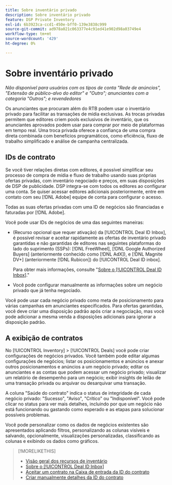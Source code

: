 ```yaml
---
title: Sobre inventário privado
description: Sobre inventário privado
feature: DSP Private Inventory
exl-id: 6b3923ca-ccd1-450e-bff0-139e3838c999
source-git-commit: ad978a021c063377e4c91ed41e902d98a03749e4
workflow-type: tm+mt
source-wordcount: '429'
ht-degree: 0%

---
```


# Sobre inventário privado

*Não disponível para usuários com os tipos de conta &quot;Rede de anúncios&quot;, &quot;Extensão de público-alvo do editor&quot; e &quot;Outro&quot;; anunciantes com a categoria &quot;Outros&quot;; e revendedores*

Os anunciantes que procuram além do RTB podem usar o inventário privado para facilitar as transações de mídia exclusivas. As trocas privadas permitem que editores criem pools exclusivos de inventário, que os anunciantes aprovados podem usar para comprar por meio de plataformas em tempo real. Uma troca privada oferece a confiança de uma compra direta combinada com benefícios programáticos, como eficiência, fluxo de trabalho simplificado e análise de campanha centralizada.

## IDs de contrato

Se você tiver relações diretas com editores, é possível simplificar seu processo de compra de mídia e fluxo de trabalho usando suas próprias ofertas privadas, com inventário negociado e preços, em suas disposições de DSP de publicidade. DSP integra-se com todos os editores ao configurar uma conta. Se quiser acessar editores adicionais posteriormente, entre em contato com seu [!DNL Adobe] equipe de conta para configurar o acesso. <!-- + sentence from Ramey? (no longer here) about how we certify the publishers -->

Todas as suas ofertas privadas com uma ID de negócios são financiadas e faturadas por [!DNL Adobe].

Você pode usar IDs de negócios de uma das seguintes maneiras:

* (Recurso opcional que requer ativação) da [!UICONTROL Deal ID Inbox], é possível revisar e aceitar rapidamente as ofertas de inventário privado garantidas e não garantidas de editores nas seguintes plataformas do lado do suprimento (SSPs): [!DNL FreeWheel], [!DNL Google Authorized Buyers] (anteriormente conhecido como [!DNL AdX]), e [!DNL Magnite DV+] (anteriormente [!DNL Rubicon]) do [!UICONTROL Deal ID inbox].

   Para obter mais informações, consulte &quot;[Sobre o [!UICONTROL Deal ID Inbox]](deal-id-inbox-about.md).&quot;

* Você pode configurar manualmente as informações sobre um negócio privado que já tenha negociado.

Você pode usar cada negócio privado como meta de posicionamento para várias campanhas em anunciantes especificados. Para ofertas garantidas, você deve criar uma disposição padrão após criar a negociação, mas você pode adicionar a mesma venda a disposições adicionais para ignorar a disposição padrão.

## A exibição de contratos

No [!UICONTROL Inventory] > [!UICONTROL Deals] você pode criar configurações de negócios privados. Você também pode editar algumas configurações de negócios; listar os posicionamentos e anúncios e anexar outros posicionamentos e anúncios a um negócio privado; editar os anunciantes e as contas que podem acessar um negócio privado; visualizar um relatório de desempenho para um negócio; exibir insights de leilão de uma transação privada ou arquivar ou desarquivar uma transação.<!-- ; or edit the attribute tags for a deal -->

A coluna &quot;Saúde do contrato&quot; indica o status de integridade de cada negócio privado: &quot;Sucesso&quot;, &quot;Aviso&quot;, &quot;Crítico&quot; ou &quot;Indisponível&quot;. Você pode clicar no status para ver mais detalhes, incluindo por que um negócio não está funcionando ou gastando como esperado e as etapas para solucionar possíveis problemas.

Você pode personalizar como os dados de negócios existentes são apresentados aplicando filtros, personalizando as colunas visíveis e salvando, opcionalmente, visualizações personalizadas, classificando as colunas e exibindo os dados como gráficos.

>[!MORELIKETHIS]
>
>* [Visão geral dos recursos de inventário](/help/dsp/inventory/inventory-overview.md)
>* [Sobre o [!UICONTROL Deal ID Inbox]](/help/dsp/inventory/deal-id-inbox-about.md)
>* [Aceitar um contrato na Caixa de entrada da ID do contrato](deal-id-inbox-accept.md)
>* [Criar manualmente detalhes da ID do contrato](deal-id-create.md)

